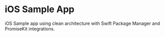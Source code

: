 # iOS Sample App

iOS Sample app using clean architecture with Swift Package Manager and PromiseKit integrations. 
